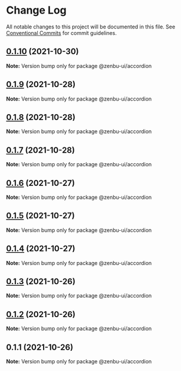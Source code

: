# Change Log

All notable changes to this project will be documented in this file.
See [Conventional Commits](https://conventionalcommits.org) for commit guidelines.

## [0.1.10](https://github.com/KodepandaID/zenbu-ui/compare/@zenbu-ui/accordion@0.1.9...@zenbu-ui/accordion@0.1.10) (2021-10-30)

**Note:** Version bump only for package @zenbu-ui/accordion





## [0.1.9](https://github.com/KodepandaID/zenbu-ui/compare/@zenbu-ui/accordion@0.1.8...@zenbu-ui/accordion@0.1.9) (2021-10-28)

**Note:** Version bump only for package @zenbu-ui/accordion





## [0.1.8](https://github.com/KodepandaID/zenbu-ui/compare/@zenbu-ui/accordion@0.1.7...@zenbu-ui/accordion@0.1.8) (2021-10-28)

**Note:** Version bump only for package @zenbu-ui/accordion





## [0.1.7](https://github.com/KodepandaID/zenbu-ui/compare/@zenbu-ui/accordion@0.1.6...@zenbu-ui/accordion@0.1.7) (2021-10-28)

**Note:** Version bump only for package @zenbu-ui/accordion





## [0.1.6](https://github.com/KodepandaID/zenbu-ui/compare/@zenbu-ui/accordion@0.1.5...@zenbu-ui/accordion@0.1.6) (2021-10-27)

**Note:** Version bump only for package @zenbu-ui/accordion





## [0.1.5](https://github.com/KodepandaID/zenbu-ui/compare/@zenbu-ui/accordion@0.1.4...@zenbu-ui/accordion@0.1.5) (2021-10-27)

**Note:** Version bump only for package @zenbu-ui/accordion





## [0.1.4](https://github.com/KodepandaID/zenbu-ui/compare/@zenbu-ui/accordion@0.1.3...@zenbu-ui/accordion@0.1.4) (2021-10-27)

**Note:** Version bump only for package @zenbu-ui/accordion





## [0.1.3](https://github.com/KodepandaID/zenbu-ui/compare/@zenbu-ui/accordion@0.1.2...@zenbu-ui/accordion@0.1.3) (2021-10-26)

**Note:** Version bump only for package @zenbu-ui/accordion





## [0.1.2](https://github.com/KodepandaID/zenbu-ui/compare/@zenbu-ui/accordion@0.1.1...@zenbu-ui/accordion@0.1.2) (2021-10-26)

**Note:** Version bump only for package @zenbu-ui/accordion





## 0.1.1 (2021-10-26)

**Note:** Version bump only for package @zenbu-ui/accordion
